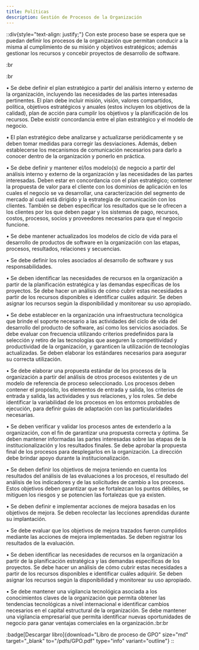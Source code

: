 ```yaml
---
title: Políticas
description: Gestión de Procesos de la Organización
---
```


::div{style="text-align: justify;"}
Con este proceso base se espera que se puedan definir los procesos de la organización que permitan conducir a la misma al cumplimiento de su misión y objetivos estratégicos; además gestionar los recursos y concebir proyectos de desarrollo de software.

:br

:br

• Se debe definir el plan estratégico a partir del análisis interno y externo de la organización, incluyendo las necesidades de las partes interesadas pertinentes. El plan debe incluir misión, visión, valores compartidos, política, objetivos estratégicos y anuales (estos incluyen los objetivos de la calidad), plan de acción para cumplir los objetivos y la planificación de los recursos. Debe existir concordancia entre el plan estratégico y el modelo de negocio.

• El plan estratégico debe analizarse y actualizarse periódicamente y se deben tomar medidas para corregir las desviaciones. Además, deben establecerse los mecanismos de comunicación necesarios para darlo a conocer dentro de la organización y ponerlo en práctica.

• Se debe definir y mantener el/los modelo(s) de negocio a partir del análisis interno y externo de la organización y las necesidades de las partes interesadas. Deben estar en concordancia con el plan estratégico; contener la propuesta de valor para el cliente con los dominios de aplicación en los cuales el negocio se va desarrollar, una caracterización del segmento de mercado al cual está dirigido y la estrategia de comunicación con los clientes. También se deben especificar los resultados que se le ofrecen a los clientes por los que deben pagar y los sistemas de pago, recursos, costos, procesos, socios y proveedores necesarios para que el negocio funcione.

• Se debe mantener actualizados los modelos de ciclo de vida para el desarrollo de productos de software en la organización con las etapas, procesos, resultados, relaciones y secuencias.

• Se debe definir los roles asociados al desarrollo de software y sus responsabilidades.

• Se deben identificar las necesidades de recursos en la organización a partir de la planificación estratégica y las demandas específicas de los proyectos. Se debe hacer un análisis de cómo cubrir estas necesidades a partir de los recursos disponibles e identificar cuáles adquirir. Se deben asignar los recursos según la disponibilidad y monitorear su uso apropiado.

• Se debe establecer en la organización una infraestructura tecnológica que brinde el soporte necesario a las actividades del ciclo de vida del desarrollo del producto de software, así como los servicios asociados. Se debe evaluar con frecuencia utilizando criterios predefinidos para la selección y retiro de las tecnologías que aseguren la competitividad y productividad de la organización, y garanticen la utilización de tecnologías actualizadas. Se deben elaborar los estándares necesarios para asegurar su correcta utilización.

• Se debe elaborar una propuesta estándar de los procesos de la organización a partir del análisis de otros procesos existentes y de un modelo de referencia de proceso seleccionado. Los procesos deben contener el propósito, los elementos de entrada y salida, los criterios de entrada y salida, las actividades y sus relaciones, y los roles. Se debe identificar la variabilidad de los procesos en los entornos probables de ejecución, para definir guías de adaptación con las particularidades necesarias.

• Se deben verificar y validar los procesos antes de extenderlo a la organización, con el fin de garantizar una propuesta correcta y óptima. Se deben mantener informadas las partes interesadas sobre las etapas de la institucionalización y los resultados finales. Se debe aprobar la propuesta final de los procesos para desplegarlos en la organización. La dirección debe brindar apoyo durante la institucionalización.

• Se deben definir los objetivos de mejora teniendo en cuenta los resultados del análisis de las evaluaciones a los procesos, el resultado del análisis de los indicadores y de las solicitudes de cambio a los procesos. Estos objetivos deben garantizar que se fortalezcan los puntos débiles, se mitiguen los riesgos y se potencien las fortalezas que ya existen.

• Se deben definir e implementar acciones de mejora basadas en los objetivos de mejora. Se deben recolectar las lecciones aprendidas durante su implantación.

• Se debe evaluar que los objetivos de mejora trazados fueron cumplidos mediante las acciones de mejora implementadas. Se deben registrar los resultados de la evaluación.

• Se deben identificar las necesidades de recursos en la organización a partir de la planificación estratégica y las demandas específicas de los proyectos. Se debe hacer un análisis de cómo cubrir estas necesidades a partir de los recursos disponibles e identificar cuáles adquirir. Se deben asignar los recursos según la disponibilidad y monitorear su uso apropiado.

• Se debe mantener una vigilancia tecnológica asociada a los conocimientos claves de la organización que permita obtener las tendencias tecnológicas a nivel internacional e identificar cambios necesarios en el capital estructural de la organización. Se debe mantener una vigilancia empresarial que permita identificar nuevas oportunidades de negocio para ganar ventajas comerciales en la organización.:br:br

:badge[Descargar libro]{download="Libro de proceso de GPO" size="md" target="_blank" to="/pdfs/GPO.pdf" type="info" variant="outline"}
::
